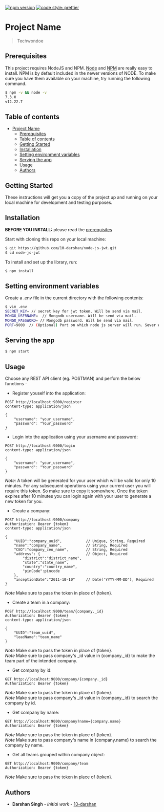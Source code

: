 [![npm version](https://badge.fury.io/js/angular2-expandable-list.svg)](https://badge.fury.io/js/angular2-expandable-list)
[![code style: prettier](https://img.shields.io/badge/code_style-prettier-ff69b4.svg?style=flat-square)](https://github.com/prettier/prettier)

# Project Name

> Techwondoe

## Prerequisites

This project requires NodeJS and NPM.
[Node](http://nodejs.org/) and [NPM](https://npmjs.org/) are really easy to install. NPM is by default included in the newer versions of NODE.
To make sure you have them available on your machine,
try running the following command.

```sh
$ npm -v && node -v
7.3.0
v12.22.7
```

## Table of contents

- [Project Name](#project-name)
  - [Prerequisites](#prerequisites)
  - [Table of contents](#table-of-contents)
  - [Getting Started](#getting-started)
  - [Installation](#installation)
  - [Setting environment variables](#setting-environment-variables)
  - [Serving the app](#serving-the-app)
  - [Usage](#usage)
  - [Authors](#authors)

## Getting Started

These instructions will get you a copy of the project up and running on your local machine for development and testing purposes.

## Installation

**BEFORE YOU INSTALL:** please read the [prerequisites](#prerequisites)

Start with cloning this repo on your local machine:

```sh
$ git https://github.com/10-darshan/node-js-jwt.git
$ cd node-js-jwt
```

To install and set up the library, run:

```sh
$ npm install
```

## Setting environment variables

Create a .env file in the current directory with the following contents:

```sh
$ vim .env
SECRET_KEY= // secret key for jwt token. Will be send via mail.
MONGO_USERNAME=  // Mongodb username. Will be send via mail.
MONGO_PASSWORD= // Mongodb password. Will be send via mail.
PORT=9000  // (Optional) Port on which node js server will run. Sever will run on port 9000 by default if no port provided.
```

## Serving the app

```sh
$ npm start
```

## Usage

Choose any REST API client (eg. POSTMAN) and perforn the below functions -  

- Register youself into the application:

```
POST http://localhost:9000/register
content-type: application/json

{
    "username": "your_username",
    "password": "Your_password"
}
```
- Login into the application using your username and password:

```
POST http://localhost:9000/login
content-type: application/json

{
    "username": "your_username",
    "password": "Your_password"
}
```
*Note:* A token will be generated for your user which will be valid for only 10 minutes. For any subsequent operations using your current user you will require this token. So make sure to copy it somewhere. Once the token expires after 10 minutes you can login again with your user to generate a new token for you.

- Create a company:

```
POST http://localhost:9000/company
Authorization: Bearer {token}
content-type: application/json

{
    "UUID":"company_uuid",           // Unique, String, Required
    "name":"company_name",           // String, Required
    "CEO":"company_ceo_name",        // String, Required
    "address": {                     // Object, Required
        "district":"district_name",
        "state":"state_name",
        "country":"country_name",
        "pinCode":pincode
    },
    "inceptionDate":"2011-10-10"     // Date('YYYY-MM-DD'), Required
}
```
*Note* Make sure to pass the token in place of {token}.


- Create a team in a company:

```
POST http://localhost:9000/team/{company._id}
Authorization: Bearer {token}
content-type: application/json

{
    "UUID":"team_uuid",
    "leadName":"team_name"
}
```
*Note* Make sure to pass the token in place of {token}.  
*Note* Make sure to pass company's _id value in {company._id} to make the team part of the intended company.


- Get company by id:

```
GET http://localhost:9000/company/{company._id}
Authorization: Bearer {token}
```
*Note* Make sure to pass the token in place of {token}.  
*Note* Make sure to pass company's _id value in {company._id} to search the company by id.


- Get company by name:

```
GET http://localhost:9000/company?name={company.name}
Authorization: Bearer {token}
```
*Note* Make sure to pass the token in place of {token}.  
*Note* Make sure to pass company's name in {company.name} to search the company by name.


- Get all teams grouped within company object:

```
GET http://localhost:9000/company/team
Authorization: Bearer {token}
```
*Note* Make sure to pass the token in place of {token}.  


## Authors

* **Darshan Singh** - *Initial work* - [10-darshan](https://github.com/10-darshan)

